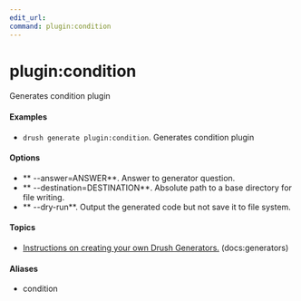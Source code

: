 ```yaml
---
edit_url: 
command: plugin:condition
---
```

# plugin:condition

Generates condition plugin

#### Examples

- <code>drush generate plugin:condition</code>. Generates condition plugin

#### Options

- ** --answer=ANSWER**. Answer to generator question.
- ** --destination=DESTINATION**. Absolute path to a base directory for file writing.
- ** --dry-run**. Output the generated code but not save it to file system.

#### Topics

- [Instructions on creating your own Drush Generators.](../../vendor/drush/drush/docs/generators.md) (docs:generators)

#### Aliases

- condition

